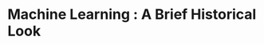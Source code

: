 # Machine Learning : A Brief Historical Look






<!--stackedit_data:
eyJwcm9wZXJ0aWVzIjoibGF5b3V0OiBhcnRpY2xlXG50aXRsZT
ogTWFjaGluZSBMZWFybmluZyBTZXJpZXNcbnNpZGViYXI6XG4g
IG5hdjogbGF5b3V0c1xuIiwiaGlzdG9yeSI6Wy03OTU2NjE3MD
gsLTc2NDg5OTM4LC04MjA3NDA3MjBdfQ==
-->